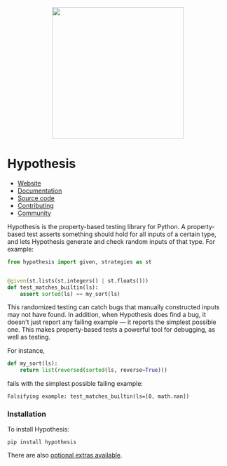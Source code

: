 <div align="center">
  <img src="https://raw.githubusercontent.com/HypothesisWorks/hypothesis/master/brand/dragonfly-rainbow.svg" width="300">
</div>

# Hypothesis

* [Website](https://hypothesis.works/)
* [Documentation](https://hypothesis.readthedocs.io/en/latest/)
* [Source code](https://github.com/hypothesisWorks/hypothesis/)
* [Contributing](https://github.com/HypothesisWorks/hypothesis/blob/master/CONTRIBUTING.rst)
* [Community](https://hypothesis.readthedocs.io/en/latest/community.html)

Hypothesis is the property-based testing library for Python. A property-based test asserts something should hold for all inputs of a certain type, and lets Hypothesis generate and check random inputs of that type. For example:

```python
from hypothesis import given, strategies as st


@given(st.lists(st.integers() | st.floats()))
def test_matches_builtin(ls):
    assert sorted(ls) == my_sort(ls)
```

This randomized testing can catch bugs that manually constructed inputs may not have found. In addition, when Hypothesis does find a bug, it doesn't just report any failing example — it reports the simplest possible one. This makes property-based tests a powerful tool for debugging, as well as testing.

For instance,

```python
def my_sort(ls):
    return list(reversed(sorted(ls, reverse=True)))
```

fails with the simplest possible failing example:

```
Falsifying example: test_matches_builtin(ls=[0, math.nan])
```

### Installation

To install Hypothesis:

```
pip install hypothesis
```

There are also [optional extras available](https://hypothesis.readthedocs.io/en/latest/extras.html).
